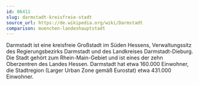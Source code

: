 ```yaml
---
id: 06411
slug: darmstadt-kreisfreie-stadt
source_url: https://de.wikipedia.org/wiki/Darmstadt
comparison: muenchen-landeshauptstadt
---
```


Darmstadt ist eine kreisfreie Großstadt im Süden Hessens, Verwaltungssitz des Regierungsbezirks Darmstadt und des Landkreises Darmstadt-Dieburg. Die Stadt gehört zum Rhein-Main-Gebiet und ist eines der zehn Oberzentren des Landes Hessen. Darmstadt hat etwa 160.000 Einwohner, die Stadtregion (Larger Urban Zone gemäß Eurostat) etwa 431.000 Einwohner.
